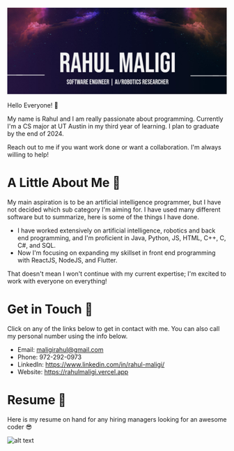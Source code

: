 ![alt text](https://github.com/maligir/maligir/blob/main/Banner.png)

Hello Everyone! :wave:

My name is Rahul and I am really passionate about programming. Currently I'm a CS major at UT Austin in my third year of learning. I plan to graduate by the end of 2024.

Reach out to me if you want work done or want a collaboration. I'm always willing to help!

# A Little About Me :boy:

My main aspiration is to be an artificial intelligence programmer, but I have not decided which sub category I'm aiming for. I have used many different software but to summarize, here is some of the things I have done.

* I have worked extensively on artificial intelligence, robotics and back end programming, and I'm proficient in Java, Python, JS, HTML, C++, C, C#, and SQL.
* Now I'm focusing on expanding my skillset in front end programming with ReactJS, NodeJS, and Flutter.

That doesn't mean I won't continue with my current expertise; I'm excited to work with everyone on everything!

# Get in Touch :call_me_hand:

Click on any of the links below to get in contact with me. You can also call my personal number using the info below.

* Email: maligirahul@gmail.com
* Phone: 972-292-0973
* LinkedIn: https://www.linkedin.com/in/rahul-maligi/
* Website: https://rahulmaligi.vercel.app

# Resume :page_with_curl:

Here is my resume on hand for any hiring managers looking for an awesome coder :sunglasses:

![alt text](https://github.com/maligir/maligir/blob/main/Rahul%20Maligi_Resume_V10.png)
